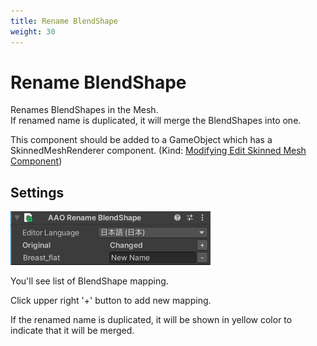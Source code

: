 ```yaml
---
title: Rename BlendShape
weight: 30
---
```


# Rename BlendShape

Renames BlendShapes in the Mesh.\
If renamed name is duplicated, it will merge the BlendShapes into one.

This component should be added to a GameObject which has a SkinnedMeshRenderer component. (Kind: [Modifying Edit Skinned Mesh Component](../../component-kind/edit-skinned-mesh-components#modifying-component))

## Settings

![component.png](component.png)

You'll see list of BlendShape mapping.

Click upper right '+' button to add new mapping.

If the renamed name is duplicated, it will be shown in yellow color to indicate that it will be merged.
